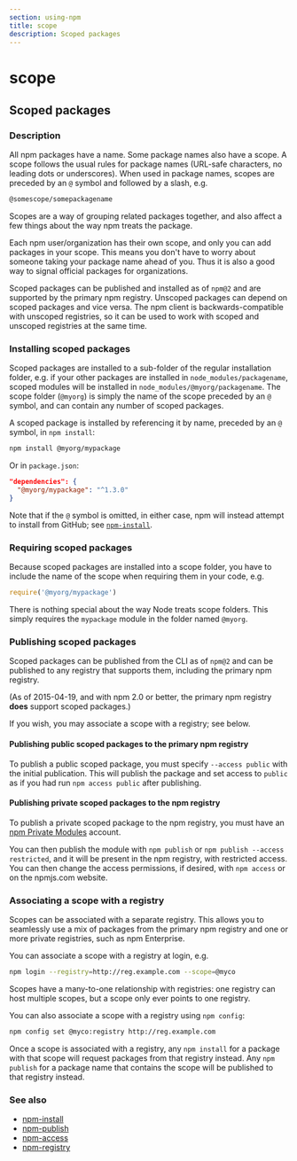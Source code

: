 ```yaml
---
section: using-npm
title: scope
description: Scoped packages
---
```

# scope

## Scoped packages

### Description

All npm packages have a name. Some package names also have a scope. A scope
follows the usual rules for package names (URL-safe characters, no leading dots
or underscores). When used in package names, scopes are preceded by an `@` symbol
and followed by a slash, e.g.

```bash
@somescope/somepackagename
```

Scopes are a way of grouping related packages together, and also affect a few
things about the way npm treats the package.

Each npm user/organization has their own scope, and only you can add packages
in your scope. This means you don't have to worry about someone taking your
package name ahead of you. Thus it is also a good way to signal official packages
for organizations.

Scoped packages can be published and installed as of `npm@2` and are supported
by the primary npm registry. Unscoped packages can depend on scoped packages and
vice versa. The npm client is backwards-compatible with unscoped registries,
so it can be used to work with scoped and unscoped registries at the same time.

### Installing scoped packages

Scoped packages are installed to a sub-folder of the regular installation
folder, e.g. if your other packages are installed in `node_modules/packagename`,
scoped modules will be installed in `node_modules/@myorg/packagename`. The scope
folder (`@myorg`) is simply the name of the scope preceded by an `@` symbol, and can
contain any number of scoped packages.

A scoped package is installed by referencing it by name, preceded by an
`@` symbol, in `npm install`:

```bash
npm install @myorg/mypackage
```

Or in `package.json`:

```json
"dependencies": {
  "@myorg/mypackage": "^1.3.0"
}
```

Note that if the `@` symbol is omitted, in either case, npm will instead attempt to
install from GitHub; see [`npm-install`](/docs/cli-commands/npm-install).

### Requiring scoped packages

Because scoped packages are installed into a scope folder, you have to
include the name of the scope when requiring them in your code, e.g.

```javascript
require('@myorg/mypackage')
```

There is nothing special about the way Node treats scope folders. This
simply requires the `mypackage` module in the folder named `@myorg`.

### Publishing scoped packages

Scoped packages can be published from the CLI as of `npm@2` and can be
published to any registry that supports them, including the primary npm
registry.

(As of 2015-04-19, and with npm 2.0 or better, the primary npm registry
**does** support scoped packages.)

If you wish, you may associate a scope with a registry; see below.

#### Publishing public scoped packages to the primary npm registry

To publish a public scoped package, you must specify `--access public` with
the initial publication. This will publish the package and set access
to `public` as if you had run `npm access public` after publishing.

#### Publishing private scoped packages to the npm registry

To publish a private scoped package to the npm registry, you must have
an [npm Private Modules](https://docs.npmjs.com/private-modules/intro)
account.

You can then publish the module with `npm publish` or `npm publish
--access restricted`, and it will be present in the npm registry, with
restricted access. You can then change the access permissions, if
desired, with `npm access` or on the npmjs.com website.

### Associating a scope with a registry

Scopes can be associated with a separate registry. This allows you to
seamlessly use a mix of packages from the primary npm registry and one or more
private registries, such as npm Enterprise.

You can associate a scope with a registry at login, e.g.

```bash
npm login --registry=http://reg.example.com --scope=@myco
```

Scopes have a many-to-one relationship with registries: one registry can
host multiple scopes, but a scope only ever points to one registry.

You can also associate a scope with a registry using `npm config`:

```bash
npm config set @myco:registry http://reg.example.com
```

Once a scope is associated with a registry, any `npm install` for a package
with that scope will request packages from that registry instead. Any
`npm publish` for a package name that contains the scope will be published to
that registry instead.

### See also

* [npm-install](/docs/cli-commands/npm-install)
* [npm-publish](/docs/cli-commands/npm-publish)
* [npm-access](/docs/cli-commands/npm-access)
* [npm-registry](registry)
